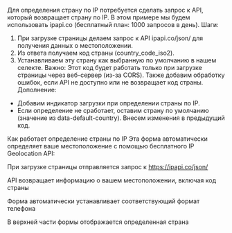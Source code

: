 Для определения страну по IP потребуется сделать запрос к API, который возвращает страну по IP.
 В этом примере мы будем использовать ipapi.co (бесплатный план: 1000 запросов в день).
 Шаги:
 1. При загрузке страницы делаем запрос к API ipapi.co/json/ для получения данных о местоположении.
 2. Из ответа получаем код страны (country_code_iso2).
 3. Устанавливаем эту страну как выбранную по умолчанию в нашем селекте.
 Важно: Этот код будет работать только при загрузке страницы через веб-сервер (из-за CORS).
 Также добавим обработку ошибок, если API не доступно или не возвращает код страны.
 Дополнение:
  - Добавим индикатор загрузки при определении страны по IP.
  - Если определение не сработает, оставим страну по умолчанию (значение из data-default-country).
 Внесем изменения в предыдущий код.

Как работает определение страны по IP
Эта форма автоматически определяет ваше местоположение с помощью бесплатного IP Geolocation API:

При загрузке страницы отправляется запрос к https://ipapi.co/json/

API возвращает информацию о вашем местоположении, включая код страны

Форма автоматически устанавливает соответствующий формат телефона

В верхней части формы отображается определенная страна
